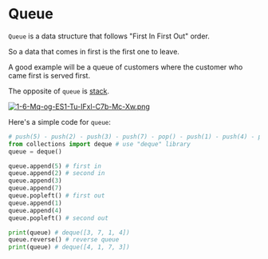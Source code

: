 # Queue 

```Queue``` is a data structure that follows "First In First Out" order.

So a data that comes in first is the first one to leave.

A good example will be a queue of customers where the customer who came first is served first. 

The opposite of ```queue``` is [stack](https://github.com/jbcolby0063/til/blob/main/algorithms/stack.md).

[![1-6-Mq-og-ES1-Tu-IFxl-C7b-Mc-Xw.png](https://i.postimg.cc/6q90484d/1-6-Mq-og-ES1-Tu-IFxl-C7b-Mc-Xw.png)](https://postimg.cc/ph68gXZT)

Here's a simple code for ```queue```:
```python
# push(5) - push(2) - push(3) - push(7) - pop() - push(1) - push(4) - pop()
from collections import deque # use "deque" library
queue = deque()

queue.append(5) # first in
queue.append(2) # second in 
queue.append(3)
queue.append(7)
queue.popleft() # first out 
queue.append(1) 
queue.append(4)
queue.popleft() # second out

print(queue) # deque([3, 7, 1, 4])
queue.reverse() # reverse queue
print(queue) # deque([4, 1, 7, 3])
```
